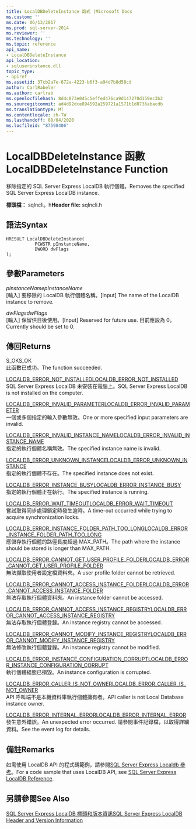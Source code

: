 ```yaml
---
title: LocalDBDeleteInstance 函式 |Microsoft Docs
ms.custom: ''
ms.date: 06/13/2017
ms.prod: sql-server-2014
ms.reviewer: ''
ms.technology: ''
ms.topic: reference
api_name:
- LocalDBDeleteInstance
api_location:
- sqluserinstance.dll
topic_type:
- apiref
ms.assetid: 37cb2a7e-672a-4223-b6f3-a94d7b8d58cd
author: CarlRabeler
ms.author: carlrab
ms.openlocfilehash: 8d4c873e045c5effed476ca9d147270d159ec3b2
ms.sourcegitcommit: ad4d92dce894592a259721a1571b1d8736abacdb
ms.translationtype: MT
ms.contentlocale: zh-TW
ms.lasthandoff: 08/04/2020
ms.locfileid: "87598406"
---
```

# <a name="localdbdeleteinstance-function"></a><span data-ttu-id="d1f97-102">LocalDBDeleteInstance 函數</span><span class="sxs-lookup"><span data-stu-id="d1f97-102">LocalDBDeleteInstance Function</span></span>
  <span data-ttu-id="d1f97-103">移除指定的 SQL Server Express LocalDB 執行個體。</span><span class="sxs-lookup"><span data-stu-id="d1f97-103">Removes the specified SQL Server Express LocalDB instance.</span></span>  
  
 <span data-ttu-id="d1f97-104">**標頭檔：** sqlncli。h</span><span class="sxs-lookup"><span data-stu-id="d1f97-104">**Header file:** sqlncli.h</span></span>  
  
## <a name="syntax"></a><span data-ttu-id="d1f97-105">語法</span><span class="sxs-lookup"><span data-stu-id="d1f97-105">Syntax</span></span>  
  
```  
HRESULT LocalDBDeleteInstance(  
           PCWSTR pInstanceName,  
           DWORD dwFlags   
);  
```  
  
## <a name="parameters"></a><span data-ttu-id="d1f97-106">參數</span><span class="sxs-lookup"><span data-stu-id="d1f97-106">Parameters</span></span>  
 <span data-ttu-id="d1f97-107">*pInstanceName*</span><span class="sxs-lookup"><span data-stu-id="d1f97-107">*pInstanceName*</span></span>  
 <span data-ttu-id="d1f97-108">[輸入] 要移除的 LocalDB 執行個體名稱。</span><span class="sxs-lookup"><span data-stu-id="d1f97-108">[Input] The name of the LocalDB instance to remove.</span></span>  
  
 <span data-ttu-id="d1f97-109">*dwFlags*</span><span class="sxs-lookup"><span data-stu-id="d1f97-109">*dwFlags*</span></span>  
 <span data-ttu-id="d1f97-110">[輸入] 保留供日後使用。</span><span class="sxs-lookup"><span data-stu-id="d1f97-110">[Input] Reserved for future use.</span></span> <span data-ttu-id="d1f97-111">目前應設為 0。</span><span class="sxs-lookup"><span data-stu-id="d1f97-111">Currently should be set to 0.</span></span>  
  
## <a name="returns"></a><span data-ttu-id="d1f97-112">傳回</span><span class="sxs-lookup"><span data-stu-id="d1f97-112">Returns</span></span>  
 <span data-ttu-id="d1f97-113">S_OK</span><span class="sxs-lookup"><span data-stu-id="d1f97-113">S_OK</span></span>  
 <span data-ttu-id="d1f97-114">此函數已成功。</span><span class="sxs-lookup"><span data-stu-id="d1f97-114">The function succeeded.</span></span>  
  
 [<span data-ttu-id="d1f97-115">LOCALDB_ERROR_NOT_INSTALLED</span><span class="sxs-lookup"><span data-stu-id="d1f97-115">LOCALDB_ERROR_NOT_INSTALLED</span></span>](../express-localdb-error-messages/localdb-error-not-installed.md)  
 <span data-ttu-id="d1f97-116">SQL Server Express LocalDB 未安裝在電腦上。</span><span class="sxs-lookup"><span data-stu-id="d1f97-116">SQL Server Express LocalDB is not installed on the computer.</span></span>  
  
 [<span data-ttu-id="d1f97-117">LOCALDB_ERROR_INVALID_PARAMETER</span><span class="sxs-lookup"><span data-stu-id="d1f97-117">LOCALDB_ERROR_INVALID_PARAMETER</span></span>](../express-localdb-error-messages/localdb-error-invalid-parameter.md)  
 <span data-ttu-id="d1f97-118">一個或多個指定的輸入參數無效。</span><span class="sxs-lookup"><span data-stu-id="d1f97-118">One or more specified input parameters are invalid.</span></span>  
  
 [<span data-ttu-id="d1f97-119">LOCALDB_ERROR_INVALID_INSTANCE_NAME</span><span class="sxs-lookup"><span data-stu-id="d1f97-119">LOCALDB_ERROR_INVALID_INSTANCE_NAME</span></span>](../express-localdb-error-messages/localdb-error-invalid-instance-name.md)  
 <span data-ttu-id="d1f97-120">指定的執行個體名稱無效。</span><span class="sxs-lookup"><span data-stu-id="d1f97-120">The specified instance name is invalid.</span></span>  
  
 [<span data-ttu-id="d1f97-121">LOCALDB_ERROR_UNKNOWN_INSTANCE</span><span class="sxs-lookup"><span data-stu-id="d1f97-121">LOCALDB_ERROR_UNKNOWN_INSTANCE</span></span>](../express-localdb-error-messages/localdb-error-unknown-instance.md)  
 <span data-ttu-id="d1f97-122">指定的執行個體不存在。</span><span class="sxs-lookup"><span data-stu-id="d1f97-122">The specified instance does not exist.</span></span>  
  
 [<span data-ttu-id="d1f97-123">LOCALDB_ERROR_INSTANCE_BUSY</span><span class="sxs-lookup"><span data-stu-id="d1f97-123">LOCALDB_ERROR_INSTANCE_BUSY</span></span>](../express-localdb-error-messages/localdb-error-instance-busy.md)  
 <span data-ttu-id="d1f97-124">指定的執行個體正在執行。</span><span class="sxs-lookup"><span data-stu-id="d1f97-124">The specified instance is running.</span></span>  
  
 [<span data-ttu-id="d1f97-125">LOCALDB_ERROR_WAIT_TIMEOUT</span><span class="sxs-lookup"><span data-stu-id="d1f97-125">LOCALDB_ERROR_WAIT_TIMEOUT</span></span>](../express-localdb-error-messages/localdb-error-wait-timeout.md)  
 <span data-ttu-id="d1f97-126">嘗試取得同步處理鎖定時發生逾時。</span><span class="sxs-lookup"><span data-stu-id="d1f97-126">A time-out occurred while trying to acquire synchronization locks.</span></span>  
  
 [<span data-ttu-id="d1f97-127">LOCALDB_ERROR_INSTANCE_FOLDER_PATH_TOO_LONG</span><span class="sxs-lookup"><span data-stu-id="d1f97-127">LOCALDB_ERROR_INSTANCE_FOLDER_PATH_TOO_LONG</span></span>](../express-localdb-error-messages/localdb-error-instance-folder-path-too-long.md)  
 <span data-ttu-id="d1f97-128">應儲存執行個體的路徑長度超過 MAX_PATH。</span><span class="sxs-lookup"><span data-stu-id="d1f97-128">The path where the instance should be stored is longer than MAX_PATH.</span></span>  
  
 [<span data-ttu-id="d1f97-129">LOCALDB_ERROR_CANNOT_GET_USER_PROFILE_FOLDER</span><span class="sxs-lookup"><span data-stu-id="d1f97-129">LOCALDB_ERROR_CANNOT_GET_USER_PROFILE_FOLDER</span></span>](../express-localdb-error-messages/localdb-error-cannot-get-user-profile-folder.md)  
 <span data-ttu-id="d1f97-130">無法擷取使用者設定檔資料夾。</span><span class="sxs-lookup"><span data-stu-id="d1f97-130">A user profile folder cannot be retrieved.</span></span>  
  
 [<span data-ttu-id="d1f97-131">LOCALDB_ERROR_CANNOT_ACCESS_INSTANCE_FOLDER</span><span class="sxs-lookup"><span data-stu-id="d1f97-131">LOCALDB_ERROR_CANNOT_ACCESS_INSTANCE_FOLDER</span></span>](../express-localdb-error-messages/localdb-error-cannot-access-instance-folder.md)  
 <span data-ttu-id="d1f97-132">無法存取執行個體資料夾。</span><span class="sxs-lookup"><span data-stu-id="d1f97-132">An instance folder cannot be accessed.</span></span>  
  
 [<span data-ttu-id="d1f97-133">LOCALDB_ERROR_CANNOT_ACCESS_INSTANCE_REGISTRY</span><span class="sxs-lookup"><span data-stu-id="d1f97-133">LOCALDB_ERROR_CANNOT_ACCESS_INSTANCE_REGISTRY</span></span>](../express-localdb-error-messages/localdb-error-cannot-access-instance-registry.md)  
 <span data-ttu-id="d1f97-134">無法存取執行個體登錄。</span><span class="sxs-lookup"><span data-stu-id="d1f97-134">An instance registry cannot be accessed.</span></span>  
  
 [<span data-ttu-id="d1f97-135">LOCALDB_ERROR_CANNOT_MODIFY_INSTANCE_REGISTRY</span><span class="sxs-lookup"><span data-stu-id="d1f97-135">LOCALDB_ERROR_CANNOT_MODIFY_INSTANCE_REGISTRY</span></span>](../express-localdb-error-messages/localdb-error-cannot-modify-instance-registry.md)  
 <span data-ttu-id="d1f97-136">無法修改執行個體登錄。</span><span class="sxs-lookup"><span data-stu-id="d1f97-136">An instance registry cannot be modified.</span></span>  
  
 [<span data-ttu-id="d1f97-137">LOCALDB_ERROR_INSTANCE_CONFIGURATION_CORRUPT</span><span class="sxs-lookup"><span data-stu-id="d1f97-137">LOCALDB_ERROR_INSTANCE_CONFIGURATION_CORRUPT</span></span>](../express-localdb-error-messages/localdb-error-instance-configuration-corrupt.md)  
 <span data-ttu-id="d1f97-138">執行個體組態已損毀。</span><span class="sxs-lookup"><span data-stu-id="d1f97-138">An instance configuration is corrupted.</span></span>  
  
 [<span data-ttu-id="d1f97-139">LOCALDB_ERROR_CALLER_IS_NOT_OWNER</span><span class="sxs-lookup"><span data-stu-id="d1f97-139">LOCALDB_ERROR_CALLER_IS_NOT_OWNER</span></span>](../express-localdb-error-messages/localdb-error-caller-is-not-owner.md)  
 <span data-ttu-id="d1f97-140">API 呼叫端不是本機資料庫執行個體擁有者。</span><span class="sxs-lookup"><span data-stu-id="d1f97-140">API caller is not Local Database instance owner.</span></span>  
  
 [<span data-ttu-id="d1f97-141">LOCALDB_ERROR_INTERNAL_ERROR</span><span class="sxs-lookup"><span data-stu-id="d1f97-141">LOCALDB_ERROR_INTERNAL_ERROR</span></span>](../express-localdb-error-messages/localdb-error-internal-error.md)  
 <span data-ttu-id="d1f97-142">發生意外錯誤。</span><span class="sxs-lookup"><span data-stu-id="d1f97-142">An unexpected error occurred.</span></span> <span data-ttu-id="d1f97-143">請參閱事件記錄檔，以取得詳細資料。</span><span class="sxs-lookup"><span data-stu-id="d1f97-143">See the event log for details.</span></span>  
  
## <a name="remarks"></a><span data-ttu-id="d1f97-144">備註</span><span class="sxs-lookup"><span data-stu-id="d1f97-144">Remarks</span></span>  
 <span data-ttu-id="d1f97-145">如需使用 LocalDB API 的程式碼範例，請參閱[SQL Server Express Localdb 參考](../sql-server-express-localdb-reference.md)。</span><span class="sxs-lookup"><span data-stu-id="d1f97-145">For a code sample that uses LocalDB API, see [SQL Server Express LocalDB Reference](../sql-server-express-localdb-reference.md).</span></span>  
  
## <a name="see-also"></a><span data-ttu-id="d1f97-146">另請參閱</span><span class="sxs-lookup"><span data-stu-id="d1f97-146">See Also</span></span>  
 [<span data-ttu-id="d1f97-147">SQL Server Express LocalDB 標頭和版本資訊</span><span class="sxs-lookup"><span data-stu-id="d1f97-147">SQL Server Express LocalDB Header and Version Information</span></span>](sql-server-express-localdb-header-and-version-information.md)  
  
  
